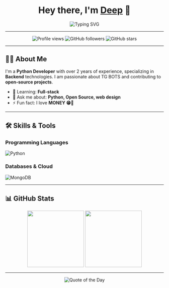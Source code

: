 <h1 align="center">Hey there, I'm <a href="https://github.com/dbbots">Deep</a> 👋</h1>
<p align="center">
  <img src="https://readme-typing-svg.demolab.com?font=Fira+Code&size=25&duration=4000&pause=500&color=F70000&center=true&width=435&lines=Python+Developer;Open+Source+Contributor;Always+Learning+New+Things" alt="Typing SVG">
</p>

---

<p align="center">
  <img src="https://komarev.com/ghpvc/?username=dbbots&style=flat-square&color=blue" alt="Profile views"/>
  <img alt="GitHub followers" src="https://img.shields.io/github/followers/dbbots?color=green&style=flat-square"/>
  <img alt="GitHub stars" src="https://img.shields.io/github/stars/dbbots?color=yellow&style=flat-square"/>
</p>

---

## 👨‍💻 About Me

I'm a **Python Developer** with over 2 years of experience, specializing in **Backend** technologies. I am passionate about TG BOTS and contributing to **open-source projects**.

- 🌱 Learning: **Full-stack**
- 💬 Ask me about: **Python, Open Source, web design**
- ⚡ Fun fact: I love **MONEY 😁💸**

---

## 🛠️ Skills & Tools

### Programming Languages
![Python](https://img.shields.io/badge/Python-3670A0?style=for-the-badge&logo=python&logoColor=ffdd54)

### Databases & Cloud
![MongoDB](https://img.shields.io/badge/MongoDB-4EA94B?style=for-the-badge&logo=mongodb&logoColor=white)

---

## 📊 GitHub Stats

<p align="center">
  <img height="180em" src="https://github-readme-stats.vercel.app/api?username=dbbots&show_icons=true&hide_border=true&theme=radical" />
  <img height="180em" src="https://github-readme-stats.vercel.app/api/top-langs/?username=dbbots&layout=compact&hide_border=true&theme=radical" />
</p>

---

<p align="center">
  <img src="https://quotes-github-readme.vercel.app/api?type=horizontal&theme=radical" alt="Quote of the Day"/>
</p>
